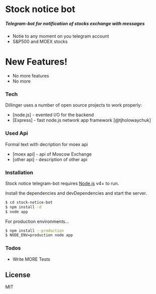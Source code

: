 # Stock notice bot

[comment]: <[![N|Solid](img-url.jpg)](creator site url)> 

[comment]: <[![Build Status](https://travis-ci.org/joemccann/dillinger.svg?branch=master)](https://travis-ci.org/joemccann/dillinger)>
##### Telegram-bot for notification of stocks exchange with messages

  - Notie to any moment on you telegram account
  - S&P500 and MOEX stocks

# New Features!

  - No more features
  - No more



### Tech

Dillinger uses a number of open source projects to work properly:

* [node.js] - evented I/O for the backend
* [Express] - fast node.js network app framework [@tjholowaychuk]
 
 ### Used Api

Formal text with decription for moex api

* [moex api] - api of Moscow Exchange
* [other api] - description of other api

### Installation

Stock notice telegram-bot requires [Node.js](https://nodejs.org/) v4+ to run.

Install the dependencies and devDependencies and start the server.

```sh
$ cd stock-notice-bot
$ npm install -d
$ node app
```

For production environments...

```sh
$ npm install --production
$ NODE_ENV=production node app
```

### Todos

 - Write MORE Tests

License
----

MIT
